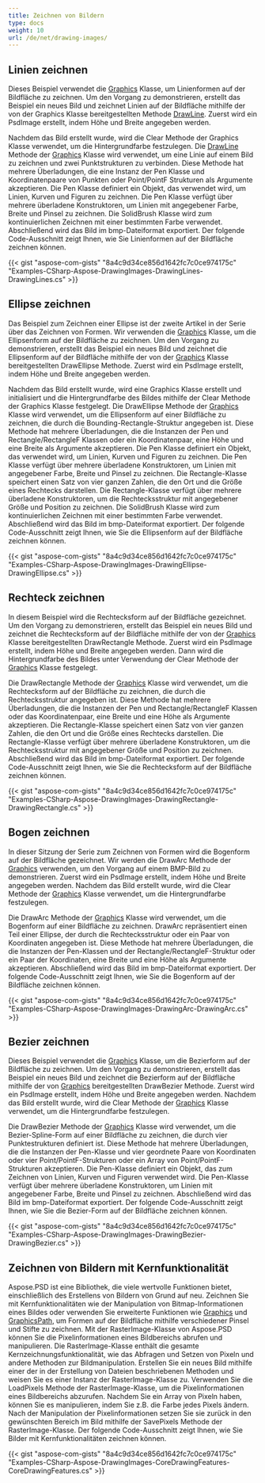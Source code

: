 ```yaml
---
title: Zeichnen von Bildern
type: docs
weight: 10
url: /de/net/drawing-images/
---
```


## **Linien zeichnen**
Dieses Beispiel verwendet die [Graphics](https://reference.aspose.com/psd/net/aspose.psd/graphics) Klasse, um Linienformen auf der Bildfläche zu zeichnen. Um den Vorgang zu demonstrieren, erstellt das Beispiel ein neues Bild und zeichnet Linien auf der Bildfläche mithilfe der von der Graphics Klasse bereitgestellten Methode [DrawLine](https://reference.aspose.com/psd/net/aspose.psd/graphics/methods/drawline/index). Zuerst wird ein PsdImage erstellt, indem Höhe und Breite angegeben werden.

Nachdem das Bild erstellt wurde, wird die Clear Methode der Graphics Klasse verwendet, um die Hintergrundfarbe festzulegen. Die [DrawLine](https://reference.aspose.com/psd/net/aspose.psd/graphics/methods/drawline/index) Methode der [Graphics](https://reference.aspose.com/psd/net/aspose.psd/graphics) Klasse wird verwendet, um eine Linie auf einem Bild zu zeichnen und zwei Punktstrukturen zu verbinden. Diese Methode hat mehrere Überladungen, die eine Instanz der Pen Klasse und Koordinatenpaare von Punkten oder Point/PointF Strukturen als Argumente akzeptieren. Die Pen Klasse definiert ein Objekt, das verwendet wird, um Linien, Kurven und Figuren zu zeichnen. Die Pen Klasse verfügt über mehrere überladene Konstruktoren, um Linien mit angegebener Farbe, Breite und Pinsel zu zeichnen. Die SolidBrush Klasse wird zum kontinuierlichen Zeichnen mit einer bestimmten Farbe verwendet. Abschließend wird das Bild im bmp-Dateiformat exportiert. Der folgende Code-Ausschnitt zeigt Ihnen, wie Sie Linienformen auf der Bildfläche zeichnen können.


{{< gist "aspose-com-gists" "8a4c9d34ce856d1642fc7c0ce974175c" "Examples-CSharp-Aspose-DrawingImages-DrawingLines-DrawingLines.cs" >}}
## **Ellipse zeichnen**
Das Beispiel zum Zeichnen einer Ellipse ist der zweite Artikel in der Serie über das Zeichnen von Formen. Wir verwenden die [Graphics](https://reference.aspose.com/psd/net/aspose.psd/graphics) Klasse, um die Ellipsenform auf der Bildfläche zu zeichnen. Um den Vorgang zu demonstrieren, erstellt das Beispiel ein neues Bild und zeichnet die Ellipsenform auf der Bildfläche mithilfe der von der [Graphics](https://reference.aspose.com/psd/net/aspose.psd/graphics) Klasse bereitgestellten DrawEllipse Methode. Zuerst wird ein PsdImage erstellt, indem Höhe und Breite angegeben werden.

Nachdem das Bild erstellt wurde, wird eine Graphics Klasse erstellt und initialisiert und die Hintergrundfarbe des Bildes mithilfe der Clear Methode der Graphics Klasse festgelegt. Die DrawEllipse Methode der [Graphics](https://reference.aspose.com/psd/net/aspose.psd/graphics) Klasse wird verwendet, um die Ellipsenform auf einer Bildfläche zu zeichnen, die durch die Bounding-Rectangle-Struktur angegeben ist. Diese Methode hat mehrere Überladungen, die die Instanzen der Pen und Rectangle/RectangleF Klassen oder ein Koordinatenpaar, eine Höhe und eine Breite als Argumente akzeptieren. Die Pen Klasse definiert ein Objekt, das verwendet wird, um Linien, Kurven und Figuren zu zeichnen. Die Pen Klasse verfügt über mehrere überladene Konstruktoren, um Linien mit angegebener Farbe, Breite und Pinsel zu zeichnen. Die Rectangle-Klasse speichert einen Satz von vier ganzen Zahlen, die den Ort und die Größe eines Rechtecks darstellen. Die Rectangle-Klasse verfügt über mehrere überladene Konstruktoren, um die Rechtecksstruktur mit angegebener Größe und Position zu zeichnen. Die SolidBrush Klasse wird zum kontinuierlichen Zeichnen mit einer bestimmten Farbe verwendet. Abschließend wird das Bild im bmp-Dateiformat exportiert. Der folgende Code-Ausschnitt zeigt Ihnen, wie Sie die Ellipsenform auf der Bildfläche zeichnen können.


{{< gist "aspose-com-gists" "8a4c9d34ce856d1642fc7c0ce974175c" "Examples-CSharp-Aspose-DrawingImages-DrawingEllipse-DrawingEllipse.cs" >}}
## **Rechteck zeichnen**
In diesem Beispiel wird die Rechtecksform auf der Bildfläche gezeichnet. Um den Vorgang zu demonstrieren, erstellt das Beispiel ein neues Bild und zeichnet die Rechtecksform auf der Bildfläche mithilfe der von der [Graphics](https://reference.aspose.com/psd/net/aspose.psd/graphics) Klasse bereitgestellten DrawRectangle Methode. Zuerst wird ein PsdImage erstellt, indem Höhe und Breite angegeben werden. Dann wird die Hintergrundfarbe des Bildes unter Verwendung der Clear Methode der [Graphics](https://reference.aspose.com/psd/net/aspose.psd/graphics) Klasse festgelegt.

Die DrawRectangle Methode der [Graphics](https://reference.aspose.com/psd/net/aspose.psd/graphics) Klasse wird verwendet, um die Rechtecksform auf der Bildfläche zu zeichnen, die durch die Rechtecksstruktur angegeben ist. Diese Methode hat mehrere Überladungen, die die Instanzen der Pen und Rectangle/RectangleF Klassen oder das Koordinatenpaar, eine Breite und eine Höhe als Argumente akzeptieren. Die Rectangle-Klasse speichert einen Satz von vier ganzen Zahlen, die den Ort und die Größe eines Rechtecks darstellen. Die Rectangle-Klasse verfügt über mehrere überladene Konstruktoren, um die Rechtecksstruktur mit angegebener Größe und Position zu zeichnen. Abschließend wird das Bild im bmp-Dateiformat exportiert. Der folgende Code-Ausschnitt zeigt Ihnen, wie Sie die Rechtecksform auf der Bildfläche zeichnen können.


{{< gist "aspose-com-gists" "8a4c9d34ce856d1642fc7c0ce974175c" "Examples-CSharp-Aspose-DrawingImages-DrawingRectangle-DrawingRectangle.cs" >}}
## **Bogen zeichnen**
In dieser Sitzung der Serie zum Zeichnen von Formen wird die Bogenform auf der Bildfläche gezeichnet. Wir werden die DrawArc Methode der [Graphics](https://reference.aspose.com/psd/net/aspose.psd/graphics) verwenden, um den Vorgang auf einem BMP-Bild zu demonstrieren. Zuerst wird ein PsdImage erstellt, indem Höhe und Breite angegeben werden. Nachdem das Bild erstellt wurde, wird die Clear Methode der [Graphics](https://reference.aspose.com/psd/net/aspose.psd/graphics) Klasse verwendet, um die Hintergrundfarbe festzulegen.

Die DrawArc Methode der [Graphics](https://reference.aspose.com/psd/net/aspose.psd/graphics) Klasse wird verwendet, um die Bogenform auf einer Bildfläche zu zeichnen. DrawArc repräsentiert einen Teil einer Ellipse, der durch die Rechtecksstruktur oder ein Paar von Koordinaten angegeben ist. Diese Methode hat mehrere Überladungen, die die Instanzen der Pen-Klassen und der Rectangle/RectangleF-Struktur oder ein Paar der Koordinaten, eine Breite und eine Höhe als Argumente akzeptieren. Abschließend wird das Bild im bmp-Dateiformat exportiert. Der folgende Code-Ausschnitt zeigt Ihnen, wie Sie die Bogenform auf der Bildfläche zeichnen können.


{{< gist "aspose-com-gists" "8a4c9d34ce856d1642fc7c0ce974175c" "Examples-CSharp-Aspose-DrawingImages-DrawingArc-DrawingArc.cs" >}}
## **Bezier zeichnen**
Dieses Beispiel verwendet die [Graphics](https://reference.aspose.com/psd/net/aspose.psd/graphics) Klasse, um die Bezierform auf der Bildfläche zu zeichnen. Um den Vorgang zu demonstrieren, erstellt das Beispiel ein neues Bild und zeichnet die Bezierform auf der Bildfläche mithilfe der von [Graphics](https://reference.aspose.com/psd/net/aspose.psd/graphics) bereitgestellten DrawBezier Methode. Zuerst wird ein PsdImage erstellt, indem Höhe und Breite angegeben werden. Nachdem das Bild erstellt wurde, wird die Clear Methode der [Graphics](https://reference.aspose.com/psd/net/aspose.psd/graphics) Klasse verwendet, um die Hintergrundfarbe festzulegen.

Die DrawBezier Methode der [Graphics](https://reference.aspose.com/psd/net/aspose.psd/graphics) Klasse wird verwendet, um die Bezier-Spline-Form auf einer Bildfläche zu zeichnen, die durch vier Punktestrukturen definiert ist. Diese Methode hat mehrere Überladungen, die die Instanzen der Pen-Klasse und vier geordnete Paare von Koordinaten oder vier Point/PointF-Strukturen oder ein Array von Point/PointF-Strukturen akzeptieren. Die Pen-Klasse definiert ein Objekt, das zum Zeichnen von Linien, Kurven und Figuren verwendet wird. Die Pen-Klasse verfügt über mehrere überladene Konstruktoren, um Linien mit angegebener Farbe, Breite und Pinsel zu zeichnen. Abschließend wird das Bild im bmp-Dateiformat exportiert. Der folgende Code-Ausschnitt zeigt Ihnen, wie Sie die Bezier-Form auf der Bildfläche zeichnen können.


{{< gist "aspose-com-gists" "8a4c9d34ce856d1642fc7c0ce974175c" "Examples-CSharp-Aspose-DrawingImages-DrawingBezier-DrawingBezier.cs" >}}
## **Zeichnen von Bildern mit Kernfunktionalität**
Aspose.PSD ist eine Bibliothek, die viele wertvolle Funktionen bietet, einschließlich des Erstellens von Bildern von Grund auf neu. Zeichnen Sie mit Kernfunktionalitäten wie der Manipulation von Bitmap-Informationen eines Bildes oder verwenden Sie erweiterte Funktionen wie [Graphics](https://reference.aspose.com/psd/net/aspose.psd/graphics) und [GraphicsPath](https://reference.aspose.com/psd/net/aspose.psd/graphicspath), um Formen auf der Bildfläche mithilfe verschiedener Pinsel und Stifte zu zeichnen. Mit der RasterImage-Klasse von Aspose.PSD können Sie die Pixelinformationen eines Bildbereichs abrufen und manipulieren. Die RasterImage-Klasse enthält die gesamte Kernzeichnungsfunktionalität, wie das Abfragen und Setzen von Pixeln und andere Methoden zur Bildmanipulation. Erstellen Sie ein neues Bild mithilfe einer der in der Erstellung von Dateien beschriebenen Methoden und weisen Sie es einer Instanz der RasterImage-Klasse zu. Verwenden Sie die LoadPixels Methode der RasterImage-Klasse, um die Pixelinformationen eines Bildbereichs abzurufen. Nachdem Sie ein Array von Pixeln haben, können Sie es manipulieren, indem Sie z.B. die Farbe jedes Pixels ändern. Nach der Manipulation der Pixelinformationen setzen Sie sie zurück in den gewünschten Bereich im Bild mithilfe der SavePixels Methode der RasterImage-Klasse. Der folgende Code-Ausschnitt zeigt Ihnen, wie Sie Bilder mit Kernfunktionalitäten zeichnen können.


{{< gist "aspose-com-gists" "8a4c9d34ce856d1642fc7c0ce974175c" "Examples-CSharp-Aspose-DrawingImages-CoreDrawingFeatures-CoreDrawingFeatures.cs" >}}
